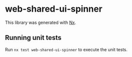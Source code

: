 # web-shared-ui-spinner

This library was generated with [Nx](https://nx.dev).

## Running unit tests

Run `nx test web-shared-ui-spinner` to execute the unit tests.
